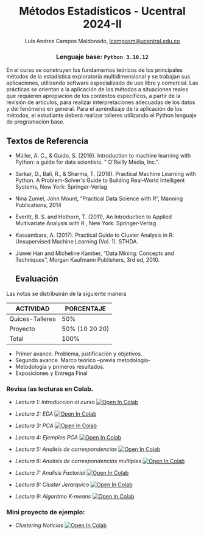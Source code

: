 
<div align='center'>
  
 # **Métodos Estadísticos - Ucentral 2024-II** 
  Luis Andres Campos Maldonado, lcamposm@ucentral.edu.co
 </div>

<div align='center'> 

 ### Lenguaje base: `Python 3.10.12`
  
 </div>


En el curso se construyen los fundamentos teóricos de los principales métodos de la estadística exploratoria multidimensional y se trabajan sus aplicaciones, utilizando software especializado de uso libre y comercial. Las prácticas se orientan a la aplicación de los métodos a situaciones reales que requieren apropiación de los contextos específicos, a partir de la revisión de artículos, para realizar interpretaciones adecuadas de los datos y del fenómeno en general. Para el aprendizaje de la aplicación de los métodos, el estudiante deberá realizar talleres utilizando el Python lenguaje de programacion base.

## Textos de Referencia
- Müller, A. C., & Guido, S. (2016). Introduction to machine learning with Python: a guide for data scientists. " O'Reilly Media, Inc.".
- Sarkar, D., Bali, R., & Sharma, T. (2018). Practical Machine Learning with Python. A Problem-Solver's Guide to Building Real-World Intelligent Systems, New York: Springer-Verlag

- Nina Zumel, John Mount, “Practical Data Science with R”, Manning Publications, 2014

- Everitt, B. S. and Hothorn, T. (2011), An Introduction to Applied Multivariate Analysis with R , New York: Springer-Verlag
- Kassambara, A. (2017). Practical Guide to Cluster Analysis in R: Unsupervised Machine Learning (Vol. 1). STHDA.
- Jiawei Han and Micheline Kamber, “Data Mining: Concepts and Techniques”, Morgan Kaufmann Publishers, 3rd ed, 2010.




  ## Evaluación
Las notas se distribuirán de la siguiente manera

|ACTIVIDAD|PORCENTAJE|
|---|---|
|Quices-Talleres| 50%|
|Proyecto|50% (10 20 20)|
|Total|100%|


+ Primer avance. Problema, justificación y objetivos.
+ Segundo avance. Marco teórico –previa metodología-
+ Metodología y primeros resultados.
+ Exposiciones y Entrega Final

### Revisa las lecturas en Colab.

- _Lectura 1: Introduccion al curso_ [![Open In Colab](https://colab.research.google.com/assets/colab-badge.svg)](https://colab.research.google.com/github/lacamposm/Metodos-Estadisticos/blob/custom/metodos-estadisticos/Lectura_1_Intro.ipynb)

- _Lectura 2: EDA_ [![Open In Colab](https://colab.research.google.com/assets/colab-badge.svg)](https://colab.research.google.com/github/lacamposm/Metodos-Estadisticos/blob/custom/metodos-estadisticos/Lectura_2_Analisis_Descriptivo_Multivariado.ipynb)

- _Lectura 3: PCA_ [![Open In Colab](https://colab.research.google.com/assets/colab-badge.svg)](https://colab.research.google.com/github/lacamposm/Metodos-Estadisticos/blob/custom/metodos-estadisticos/Lectura_3_ACP.ipynb)

- _Lectura 4: Ejemplos PCA_ [![Open In Colab](https://colab.research.google.com/assets/colab-badge.svg)](https://colab.research.google.com/github/lacamposm/Metodos-Estadisticos/blob/custom/metodos-estadisticos/Lectura_4_ACP_examples.ipynb)

- _Lectura 5: Analisis de correspondencias_ [![Open In Colab](https://colab.research.google.com/assets/colab-badge.svg)](https://colab.research.google.com/github/lacamposm/Metodos-Estadisticos/blob/custom/metodos-estadisticos/Lectura_5_AC.ipynb)

- _Lectura 6: Analisis de correspondencias multiples_ [![Open In Colab](https://colab.research.google.com/assets/colab-badge.svg)](https://colab.research.google.com/github/lacamposm/Metodos-Estadisticos/blob/custom/metodos-estadisticos/Lectura_6_ACM.ipynb)

- _Lectura 7: Analisis Factorial_ [![Open In Colab](https://colab.research.google.com/assets/colab-badge.svg)](https://colab.research.google.com/github/lacamposm/Metodos-Estadisticos/blob/custom/metodos-estadisticos/Lectura_7_Factor_Analysis.ipynb)

- _Lectura 8: Cluster Jerarquico_ [![Open In Colab](https://colab.research.google.com/assets/colab-badge.svg)](https://colab.research.google.com/github/lacamposm/Metodos-Estadisticos/blob/custom/metodos-estadisticos/Lectura_8_Cluster_Jerarquico.ipynb)

- _Lectura 9: Algoritmo K-means_ [![Open In Colab](https://colab.research.google.com/assets/colab-badge.svg)](https://colab.research.google.com/github/lacamposm/Metodos-Estadisticos/blob/custom/metodos-estadisticos/Lectura_9_Kmeans.ipynb)

### Mini proyecto de ejemplo:

- _Clustering Noticias_ [![Open In Colab](https://colab.research.google.com/assets/colab-badge.svg)](https://colab.research.google.com/github/lacamposm/Metodos-Estadisticos/blob/custom/metodos-estadisticos/news_clustering.ipynb)